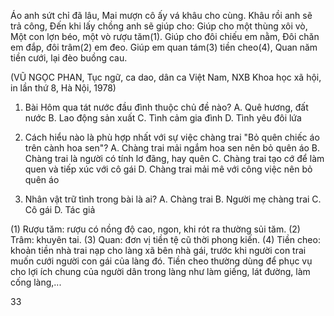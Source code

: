 Áo anh sứt chỉ đã lâu,
Mai mượn cô ấy vá khâu cho cùng.
Khâu rồi anh sẽ trả công,
Đến khi lấy chồng anh sẽ giúp cho:
Giúp cho một thùng xôi vò,
Một con lợn béo, một vò rượu tăm(1).
Giúp cho đôi chiếu em nằm,
Đôi chăn em đắp, đôi trâm(2) em đeo.
Giúp em quan tám(3) tiền cheo(4),
Quan năm tiền cưới, lại đèo buồng cau.

(VŨ NGỌC PHAN, Tục ngữ, ca dao, dân ca Việt Nam,
NXB Khoa học xã hội, in lần thứ 8, Hà Nội, 1978)

1. Bài Hôm qua tát nước đầu đình thuộc chủ đề nào?
A. Quê hương, đất nước
B. Lao động sản xuất
C. Tình cảm gia đình
D. Tình yêu đôi lứa

2. Cách hiểu nào là phù hợp nhất với sự việc chàng trai "Bỏ quên chiếc áo trên cành hoa sen"?
A. Chàng trai mải ngắm hoa sen nên bỏ quên áo
B. Chàng trai là người có tính lơ đãng, hay quên
C. Chàng trai tạo cớ để làm quen và tiếp xúc với cô gái
D. Chàng trai mải mê với công việc nên bỏ quên áo

3. Nhân vật trữ tình trong bài là ai?
A. Chàng trai
B. Người mẹ chàng trai
C. Cô gái
D. Tác giả

(1) Rượu tăm: rượu có nồng độ cao, ngon, khi rót ra thường sủi tăm.
(2) Trâm: khuyên tai.
(3) Quan: đơn vị tiền tệ cũ thời phong kiến.
(4) Tiền cheo: khoản tiền nhà trai nạp cho làng xã bên nhà gái, trước khi người con trai muốn cưới người con gái của làng đó. Tiền cheo thường dùng để phục vụ cho lợi ích chung của người dân trong làng như làm giếng, lát đường, làm cống làng,...

33